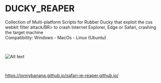 # DUCKY_REAPER

Collection of Multi-platform Scripts for Rubber Ducky that exploit the css webkit filter attack/BR>
to crash Internet Explorer, Edge or Safari, crashing the target machine </BR>
Compatibility: Windows - MacOs - Linux (Ubuntu)

</BR>


![Alt text](https://raw.githubusercontent.com/JonnyBanana/DUCKY_REAPER/master/img/img1.JPG)


</BR>


https://jonnybanana.github.io/safari-ie-reaper.github.io/
